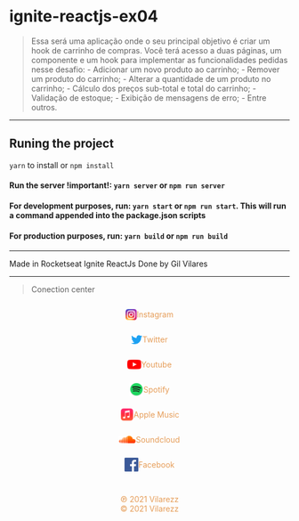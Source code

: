 # ignite-reactjs-ex04
> Essa será uma aplicação onde o seu principal objetivo é criar um hook de carrinho de compras. Você terá acesso a duas páginas, um componente e um hook para implementar as funcionalidades pedidas nesse desafio:  - Adicionar um novo produto ao carrinho; - Remover um produto do carrinho; - Alterar a quantidade de um produto no carrinho; - Cálculo dos preços sub-total e total do carrinho; - Validação de estoque; - Exibição de mensagens de erro; - Entre outros.

---

## Runing the project

`yarn` to install or `npm install`

#### Run the server **!important!**: `yarn server` or `npm run server`

#### For development purposes, run: `yarn start` or `npm run start`. This will run a command appended into the **package.json** scripts

#### For production purposes, run: `yarn build` or `npm run build`

---

Made in Rocketseat Ignite ReactJs
Done by Gil Vilares

---

> Conection center

<a href="https://instagram.com/vilarezz" style="display: flex; justify-content: center;align-items: center; text-decoration: none; color: #e69d58;">
 <img src="https://github.com/vilarezz/ignite-reactjs-chapter-1/blob/main/.github/ig.png" width="20px" /> 
 <p>Instagram</p>
</a>

<a href="https://twitter.com/vilarezz" style="display: flex;  justify-content: center; align-items: center; text-decoration: none; color: #e69d58;">
 <img src="https://github.com/vilarezz/ignite-reactjs-chapter-1/blob/main/.github/twitter.png" width="20px" /> 
 <p>Twitter</p>
</a>

<a href="https://www.youtube.com/channel/UC-8MQslkT5DWN1JJOZEKdgg" style="display: flex;  justify-content: center; align-items: center; text-decoration: none; color: #e69d58;">
 <img src="https://github.com/vilarezz/ignite-reactjs-chapter-1/blob/main/.github/yt.png" width="25px" /> 
 <p>Youtube</p>
</a>

<a href="https://open.spotify.com/artist/15j2RkrJzpX2C3dKPogqbe" style="display: flex;  justify-content: center; align-items: center; text-decoration: none; color: #e69d58;">
 <img src="https://github.com/vilarezz/ignite-reactjs-chapter-1/blob/main/.github/spotify.png" width="25px" /> 
 <p>Spotify</p>
</a>

<a href="https://music.apple.com/us/artist/vilarezz/1552772851" style="display: flex;  justify-content: center; align-items: center; text-decoration: none; color: #e69d58;">
 <img src="https://github.com/vilarezz/ignite-reactjs-chapter-1/blob/main/.github/apple-music.png" width="25px" /> 
 <p>Apple Music</p>
</a>

<a href="https://soundcloud.com/vilarezz" style="display: flex;  justify-content: center; align-items: center; text-decoration: none; color: #e69d58;">
 <img src="https://github.com/vilarezz/ignite-reactjs-chapter-1/blob/main/.github/soundcloud.svg" width="30px" /> 
 <p>Soundcloud</p>
</a>

<a href="https://facebook.com/vilarezz0" style="display: flex;  justify-content: center; align-items: center; text-decoration: none; color: #e69d58;">
 <img src="https://github.com/vilarezz/ignite-reactjs-chapter-1/blob/main/.github/fb.png" width="25px" /> 
 <p>Facebook</p>
</a>

<br>
<p style="display: flex;  justify-content: center; align-items: center; text-decoration: none; color: #e69d58;">
℗ 2021 Vilarezz <br />
© 2021 Vilarezz
</p>
